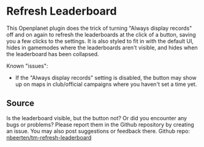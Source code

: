 # Refresh Leaderboard
This Openplanet plugin does the trick of turning "Always display records" off and on again to refresh the leaderboards at the click of a button, saving you a few clicks to the settings. It is also styled to fit in with the default UI, hides in gamemodes where the leaderboards aren't visible, and hides when the leaderboard has been collapsed.

Known "issues":
- If the "Always display records" setting is disabled, the button may show up on maps in club/official campaigns where you haven't set a time yet.

## Source
Is the leaderboard visible, but the button not? Or did you encounter any bugs or problems? Please report them in the Github repository by creating an issue. You may also post suggestions or feedback there.
Github repo: [nbeerten/tm-refresh-leaderboard](https://github.com/nbeerten/tm-refresh-leaderboard)